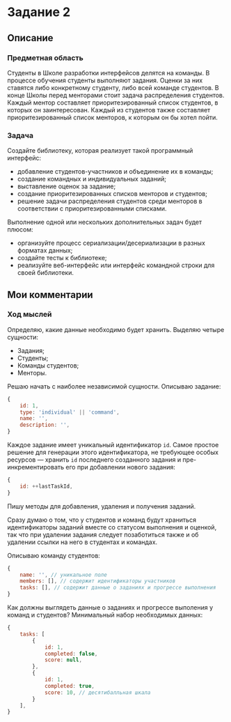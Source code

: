 # Задание 2

## Описание

### Предметная область
Студенты в Школе разработки интерфейсов делятся на команды. В процессе обучения
студенты выполняют задания. Оценки за них ставятся либо конкретному студенту,
либо всей команде студентов. В конце Школы перед менторами стоит задача
распределения студентов. Каждый ментор составляет приоритезированный список
студентов, в которых он заинтересован. Каждый из студентов также составляет
приоритезированный список менторов, к которым он бы хотел пойти.

### Задача
Создайте библиотеку, которая реализует такой программный интерфейс:

- добавление студентов-участников и объединение их в команды; 
- создание командных и индивидуальных заданий; 
- выставление оценок за задание; 
- создание приоритезированных списков менторов и студентов; 
- решение задачи распределения студентов среди менторов в соответствии
с приоритезированными списками.

Выполнение одной или нескольких дополнительных задач будет плюсом:

- организуйте процесс сериализации/десериализации в разных форматах данных; 
- создайте тесты к библиотеке; 
- реализуйте веб-интерфейс или интерфейс командной строки для своей библиотеки.

## Мои комментарии

### Ход мыслей
Определяю, какие данные необходимо будет хранить. Выделяю четыре сущности:

- Задания;
- Студенты;
- Команды студентов;
- Менторы.

Решаю начать с наиболее независимой сущности. Описываю задание:

```javascript
{
	id: 1,
	type: 'individual' || 'command',
	name: '',
	description: '',
}
```

Каждое задание имеет уникальный идентификатор `id`. Самое простое решение
для генерации этого идентификатора, не требующее особых ресурсов — хранить `id`
последнего созданного задания и пре-инкрементировать его при добавлении нового
задания:

```javascript
{
	id: ++lastTaskId,
}
```

Пишу методы для добавления, удаления и получения заданий.

Сразу думаю о том, что у студентов и команд будут храниться
идентификаторы заданий вместе со статусом выполнения и оценкой, так что при
удалении задания следует позаботиться также и об удалении ссылки на него
в студентах и командах.

Описываю команду студентов:

```javascript
{
	name: '', // уникальное поле
	members: [], // содержит идентификаторы участников
	tasks: [], // содержит данные о заданиях и прогрессе выполнения
}
```

Как должны выглядеть данные о заданиях и прогрессе выполения
у команд и студентов? Минимальный набор необходимых данных:

```javascript
{
	tasks: [
		{
			id: 1,
			completed: false,
			score: null,
		},
		{
			id: 1,
			completed: true,
			score: 10, // десятибалльная шкала
		}
	],
}
```